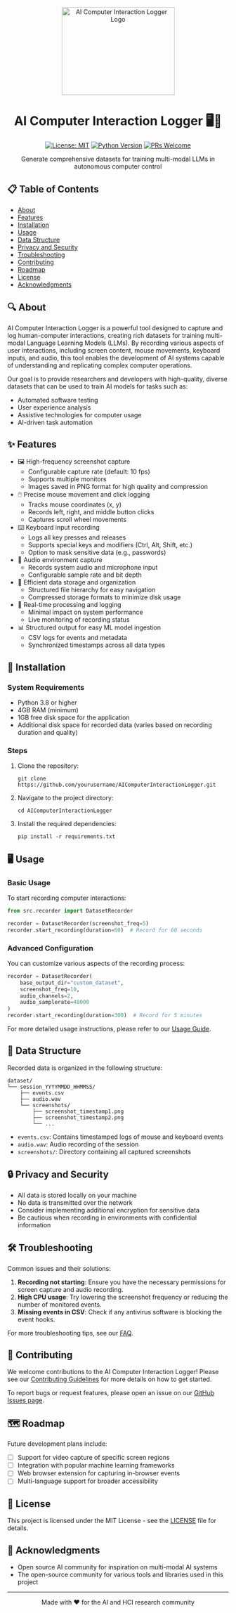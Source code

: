 <div align="center">
  <img src="https://github.com/user-attachments/assets/67f2d1b0-7e77-4b5b-85bc-3e9100dc2ff4" alt="AI Computer Interaction Logger Logo" width="257px" height="200px">

  # AI Computer Interaction Logger 🖥️🤖

  [![License: MIT](https://img.shields.io/badge/License-MIT-yellow.svg)](https://opensource.org/licenses/MIT)
  [![Python Version](https://img.shields.io/badge/python-3.8%2B-blue)](https://www.python.org/downloads/)
  [![PRs Welcome](https://img.shields.io/badge/PRs-welcome-brightgreen.svg)](http://makeapullrequest.com)

  Generate comprehensive datasets for training multi-modal LLMs in autonomous computer control
</div>

## 📋 Table of Contents
- [About](#about)
- [Features](#features)
- [Installation](#installation)
- [Usage](#usage)
- [Data Structure](#data-structure)
- [Privacy and Security](#privacy-and-security)
- [Troubleshooting](#troubleshooting)
- [Contributing](#contributing)
- [Roadmap](#roadmap)
- [License](#license)
- [Acknowledgments](#acknowledgments)

## 🔍 About

AI Computer Interaction Logger is a powerful tool designed to capture and log human-computer interactions, creating rich datasets for training multi-modal Language Learning Models (LLMs). By recording various aspects of user interactions, including screen content, mouse movements, keyboard inputs, and audio, this tool enables the development of AI systems capable of understanding and replicating complex computer operations.

Our goal is to provide researchers and developers with high-quality, diverse datasets that can be used to train AI models for tasks such as:
- Automated software testing
- User experience analysis
- Assistive technologies for computer usage
- AI-driven task automation

## ✨ Features

- 🖼️ High-frequency screenshot capture
  - Configurable capture rate (default: 10 fps)
  - Supports multiple monitors
  - Images saved in PNG format for high quality and compression
- 🖱️ Precise mouse movement and click logging
  - Tracks mouse coordinates (x, y)
  - Records left, right, and middle button clicks
  - Captures scroll wheel movements
- ⌨️ Keyboard input recording
  - Logs all key presses and releases
  - Supports special keys and modifiers (Ctrl, Alt, Shift, etc.)
  - Option to mask sensitive data (e.g., passwords)
- 🎤 Audio environment capture
  - Records system audio and microphone input
  - Configurable sample rate and bit depth
- 💾 Efficient data storage and organization
  - Structured file hierarchy for easy navigation
  - Compressed storage formats to minimize disk usage
- 🔄 Real-time processing and logging
  - Minimal impact on system performance
  - Live monitoring of recording status
- 📊 Structured output for easy ML model ingestion
  - CSV logs for events and metadata
  - Synchronized timestamps across all data types

## 🚀 Installation

### System Requirements
- Python 3.8 or higher
- 4GB RAM (minimum)
- 1GB free disk space for the application
- Additional disk space for recorded data (varies based on recording duration and quality)

### Steps
1. Clone the repository:
   ```
   git clone https://github.com/yourusername/AIComputerInteractionLogger.git
   ```
2. Navigate to the project directory:
   ```
   cd AIComputerInteractionLogger
   ```
3. Install the required dependencies:
   ```
   pip install -r requirements.txt
   ```

## 🖥️ Usage

### Basic Usage
To start recording computer interactions:

```python
from src.recorder import DatasetRecorder

recorder = DatasetRecorder(screenshot_freq=5)
recorder.start_recording(duration=60)  # Record for 60 seconds
```

### Advanced Configuration
You can customize various aspects of the recording process:

```python
recorder = DatasetRecorder(
    base_output_dir="custom_dataset",
    screenshot_freq=10,
    audio_channels=2,
    audio_samplerate=48000
)
recorder.start_recording(duration=300)  # Record for 5 minutes
```

For more detailed usage instructions, please refer to our [Usage Guide](docs/usage_guide.md).

## 📁 Data Structure

Recorded data is organized in the following structure:

```
dataset/
└── session_YYYYMMDD_HHMMSS/
    ├── events.csv
    ├── audio.wav
    └── screenshots/
        ├── screenshot_timestamp1.png
        ├── screenshot_timestamp2.png
        └── ...
```

- `events.csv`: Contains timestamped logs of mouse and keyboard events
- `audio.wav`: Audio recording of the session
- `screenshots/`: Directory containing all captured screenshots

## 🔒 Privacy and Security

- All data is stored locally on your machine
- No data is transmitted over the network
- Consider implementing additional encryption for sensitive data
- Be cautious when recording in environments with confidential information

## 🛠 Troubleshooting

Common issues and their solutions:

1. **Recording not starting**: Ensure you have the necessary permissions for screen capture and audio recording.
2. **High CPU usage**: Try lowering the screenshot frequency or reducing the number of monitored events.
3. **Missing events in CSV**: Check if any antivirus software is blocking the event hooks.

For more troubleshooting tips, see our [FAQ](docs/faq.md).

## 🤝 Contributing

We welcome contributions to the AI Computer Interaction Logger! Please see our [Contributing Guidelines](CONTRIBUTING.md) for more details on how to get started.

To report bugs or request features, please open an issue on our [GitHub Issues page](https://github.com/yourusername/AIComputerInteractionLogger/issues).

## 🗺 Roadmap

Future development plans include:

- [ ] Support for video capture of specific screen regions
- [ ] Integration with popular machine learning frameworks
- [ ] Web browser extension for capturing in-browser events
- [ ] Multi-language support for broader accessibility

## 📄 License

This project is licensed under the MIT License - see the [LICENSE](LICENSE) file for details.

## 🙏 Acknowledgments

- Open source AI community for inspiration on multi-modal AI systems
- The open-source community for various tools and libraries used in this project

---

<div align="center">
  Made with ❤️ for the AI and HCI research community
</div>
